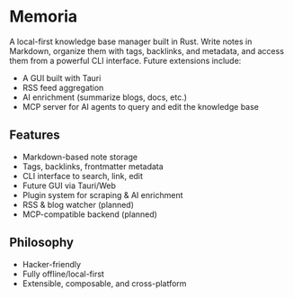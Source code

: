 # Memoria

A local-first knowledge base manager built in Rust. Write notes in Markdown, organize them with tags, backlinks, and metadata, and access them from a powerful CLI interface. Future extensions include:

- A GUI built with Tauri
- RSS feed aggregation
- AI enrichment (summarize blogs, docs, etc.)
- MCP server for AI agents to query and edit the knowledge base

## Features

- Markdown-based note storage
- Tags, backlinks, frontmatter metadata
- CLI interface to search, link, edit
- Future GUI via Tauri/Web
- Plugin system for scraping & AI enrichment
- RSS & blog watcher (planned)
- MCP-compatible backend (planned)

## Philosophy

- Hacker-friendly
- Fully offline/local-first
- Extensible, composable, and cross-platform
